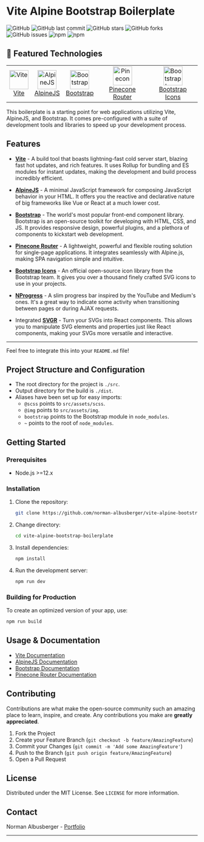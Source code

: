 # Vite Alpine Bootstrap Boilerplate

![GitHub](https://img.shields.io/github/license/norman-albusberger/vite-alpine-bootstrap-boilerplate)
![GitHub last commit](https://img.shields.io/github/last-commit/norman-albusberger/vite-alpine-bootstrap-boilerplate)
![GitHub stars](https://img.shields.io/github/stars/norman-albusberger/vite-alpine-bootstrap-boilerplate)
![GitHub forks](https://img.shields.io/github/forks/norman-albusberger/vite-alpine-bootstrap-boilerplate)
![GitHub issues](https://img.shields.io/github/issues/norman-albusberger/vite-alpine-bootstrap-boilerplate)
![npm](https://img.shields.io/npm/v/vite)
![npm](https://img.shields.io/npm/v/bootstrap)

## 🌟 Featured Technologies

<table>
  <tr>
    <td align="center">
      <a href="https://vitejs.dev/">
        <img src="https://vitejs.dev/logo-with-shadow.png" alt="Vite" width="50" />
        <br>Vite
      </a>
    </td>
    <td align="center">
      <a href="https://alpinejs.dev/">
        <img src="https://alpinejs.dev/alpine_long.svg" alt="AlpineJS" width="50" />
        <br>AlpineJS
      </a>
    </td>
    <td align="center">
      <a href="https://getbootstrap.com/">
        <img src="https://getbootstrap.com/docs/5.3/assets/brand/bootstrap-logo-shadow.png" alt="Bootstrap" width="50" />
        <br>Bootstrap
      </a>
    </td>
    <td align="center">
      <a href="https://github.com/pinecone-router/router">
        <img src="https://avatars.githubusercontent.com/u/83432496?s=200&v=4" alt="Pinecone Router" width="50" />
        <br>Pinecone Router
      </a>
    </td>
    <td align="center">
      <a href="https://icons.getbootstrap.com/">
        <img src="https://icons.getbootstrap.com/assets/img/icons-hero@2x.png" alt="Bootstrap Icons" width="50" />
        <br>Bootstrap Icons
      </a>
    </td>

  </tr>
</table>


This boilerplate is a starting point for web applications utilizing Vite, AlpineJS, and Bootstrap. It comes pre-configured with a suite of development tools and libraries to speed up your development process.

## Features

- **[Vite](https://vitejs.dev/)** - A build tool that boasts lightning-fast cold server start, blazing fast hot updates, and rich features. It uses Rollup for bundling and ES modules for instant updates, making the development and build process incredibly efficient.

- **[AlpineJS](https://alpinejs.dev/)** - A minimal JavaScript framework for composing JavaScript behavior in your HTML. It offers you the reactive and declarative nature of big frameworks like Vue or React at a much lower cost.

- **[Bootstrap](https://getbootstrap.com/)** - The world's most popular front-end component library. Bootstrap is an open-source toolkit for developing with HTML, CSS, and JS. It provides responsive design, powerful plugins, and a plethora of components to kickstart web development.

- **[Pinecone Router](https://github.com/pinecone-router/router)** - A lightweight, powerful and flexible routing solution for single-page applications. It integrates seamlessly with Alpine.js, making SPA navigation simple and intuitive.

- **[Bootstrap Icons](https://icons.getbootstrap.com/)** - An official open-source icon library from the Bootstrap team. It gives you over a thousand finely crafted SVG icons to use in your projects.

- **[NProgress](https://ricostacruz.com/nprogress/)** - A slim progress bar inspired by the YouTube and Medium's ones. It's a great way to indicate some activity when transitioning between pages or during AJAX requests.

- Integrated **[SVGR](https://react-svgr.com/)** - Turn your SVGs into React components. This allows you to manipulate SVG elements and properties just like React components, making your SVGs more versatile and interactive.

---

Feel free to integrate this into your `README.md` file!
## Project Structure and Configuration

- The root directory for the project is `./src`.
- Output directory for the build is `./dist`.
- Aliases have been set up for easy imports:
   - `@scss` points to `src/assets/scss`.
   - `@img` points to `src/assets/img`.
   - `bootstrap` points to the Bootstrap module in `node_modules`.
   - `~` points to the root of `node_modules`.


## Getting Started

### Prerequisites

- Node.js >=12.x

### Installation

1. Clone the repository:
   ```sh
   git clone https://github.com/norman-albusberger/vite-alpine-bootstrap-boilerplate.git
   ```

2. Change directory:
   ```sh
   cd vite-alpine-bootstrap-boilerplate
   ```

3. Install dependencies:
   ```sh
   npm install
   ```

4. Run the development server:
   ```sh
   npm run dev
   ```
### Building for Production

To create an optimized version of your app, use:

```sh
npm run build
```

## Usage & Documentation

- [Vite Documentation](https://vitejs.dev/guide/)
- [AlpineJS Documentation](https://alpinejs.dev/start-here)
- [Bootstrap Documentation](https://getbootstrap.com/docs/5.3/getting-started/introduction/)
- [Pinecone Router Documentation](https://github.com/lukeramsden/pinecone-router)

## Contributing

Contributions are what make the open-source community such an amazing place to learn, inspire, and create. Any contributions you make are **greatly appreciated**.

1. Fork the Project
2. Create your Feature Branch (`git checkout -b feature/AmazingFeature`)
3. Commit your Changes (`git commit -m 'Add some AmazingFeature'`)
4. Push to the Branch (`git push origin feature/AmazingFeature`)
5. Open a Pull Request

## License

Distributed under the MIT License. See `LICENSE` for more information.

## Contact

Norman Albusberger - [Portfolio](https://norman-albusberger.github.io)

---